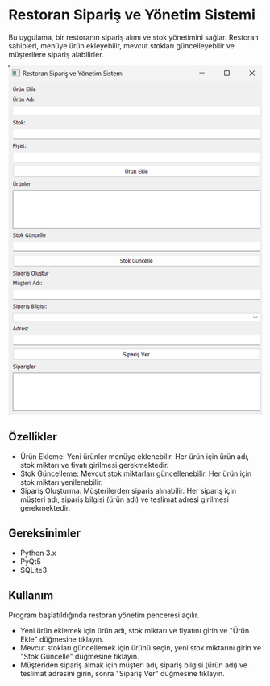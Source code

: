 <h1>Restoran Sipariş ve Yönetim Sistemi</h1>
<p>Bu uygulama, bir restoranın sipariş alımı ve stok yönetimini sağlar. Restoran sahipleri, menüye ürün ekleyebilir, mevcut stokları güncelleyebilir ve müşterilere sipariş alabilirler.</p>
<img src="Ekran görüntüsü 2024-05-06 113659.png"/>

<h2>Özellikler</h2>
<ul>
  <li>Ürün Ekleme: Yeni ürünler menüye eklenebilir. Her ürün için ürün adı, stok miktarı ve fiyatı girilmesi gerekmektedir.</li>
  <li>Stok Güncelleme: Mevcut stok miktarları güncellenebilir. Her ürün için stok miktarı yenilenebilir.</li>
  <li>Sipariş Oluşturma: Müşterilerden sipariş alınabilir. Her sipariş için müşteri adı, sipariş bilgisi (ürün adı) ve teslimat adresi girilmesi gerekmektedir.</li>
</ul>
<h2>Gereksinimler</h2>
<ul>
  <li>Python 3.x</li>
  <li>PyQt5</li>
  <li>SQLite3</li>
</ul>
<h2>Kullanım</h2>
<p>Program başlatıldığında restoran yönetim penceresi açılır.</p>
<ul>
  <li>Yeni ürün eklemek için ürün adı, stok miktarı ve fiyatını girin ve "Ürün Ekle" düğmesine tıklayın.</li>
  <li>Mevcut stokları güncellemek için ürünü seçin, yeni stok miktarını girin ve "Stok Güncelle" düğmesine tıklayın.</li>
  <li>Müşteriden sipariş almak için müşteri adı, sipariş bilgisi (ürün adı) ve teslimat adresini girin, sonra "Sipariş Ver" düğmesine tıklayın.</li>
</ul>
